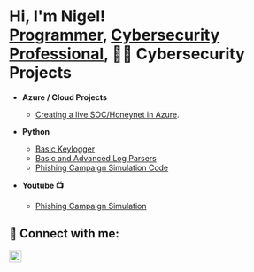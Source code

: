 <h1>Hi, I'm Nigel! <br/><a href="https://github.com/nigelamoss">Programmer</a>, <a href="https://www.linkedin.com/in/nigel-a-moss/">Cybersecurity Professional</a>, <a 
                                                                                                                                                                    
<h2>👨‍💻 Cybersecurity Projects</h2>

- <b>Azure / Cloud Projects </b>
  - [Creating a live SOC/Honeynet in Azure](https://github.com/nigelamoss/Azure-SOC).
- <b>Python</b>
  - [Basic Keylogger](https://github.com/nigelamoss/Basic-Keylogger)
  - [Basic and Advanced Log Parsers](https://github.com/nigelamoss/log_parsers)
  - [Phishing Campaign Simulation Code](https://github.com/nigelamoss/phishing-campaign)
    
- <b>Youtube :tv: </b>
  - [Phishing Campaign Simulation](https://www.youtube.com/watch?v=NuIrxRtyFdA)

<h2> 🤳 Connect with me:</h2>

[<img align="left" alt="NigelMoss | LinkedIn" width="22px" src="https://cdn.jsdelivr.net/npm/simple-icons@v3/icons/linkedin.svg" />][linkedin]


[linkedin]: https://linkedin.com/in/nigel-a-moss
